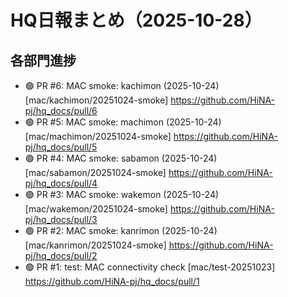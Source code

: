 # HQ日報まとめ（2025-10-28）

## 各部門進捗
- 🟢 PR #6: MAC smoke: kachimon (2025-10-24)  [mac/kachimon/20251024-smoke]  https://github.com/HiNA-pj/hq_docs/pull/6
- 🟢 PR #5: MAC smoke: machimon (2025-10-24)  [mac/machimon/20251024-smoke]  https://github.com/HiNA-pj/hq_docs/pull/5
- 🟢 PR #4: MAC smoke: sabamon (2025-10-24)  [mac/sabamon/20251024-smoke]  https://github.com/HiNA-pj/hq_docs/pull/4
- 🟢 PR #3: MAC smoke: wakemon (2025-10-24)  [mac/wakemon/20251024-smoke]  https://github.com/HiNA-pj/hq_docs/pull/3
- 🟢 PR #2: MAC smoke: kanrimon (2025-10-24)  [mac/kanrimon/20251024-smoke]  https://github.com/HiNA-pj/hq_docs/pull/2
- 🟢 PR #1: test: MAC connectivity check  [mac/test-20251023]  https://github.com/HiNA-pj/hq_docs/pull/1

